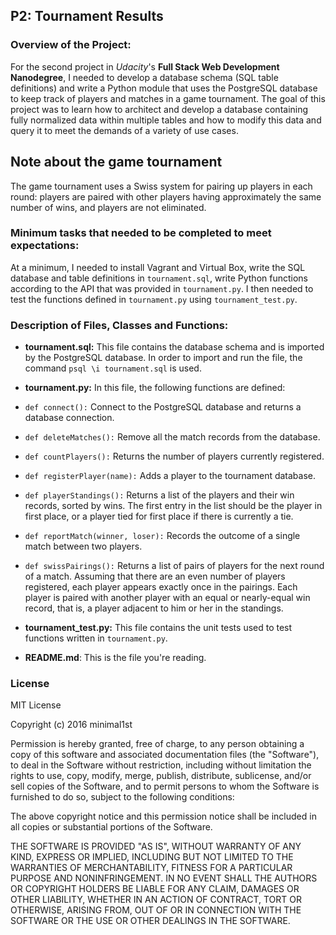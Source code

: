 ## P2: Tournament Results

### Overview of the Project:

For the second project in _Udacity_'s **Full Stack Web Development Nanodegree**, I needed to develop a database schema (SQL table definitions) and write a Python module that uses the PostgreSQL database to keep track of players and matches in a game tournament. The goal of this project was to learn how to architect and develop a database containing fully normalized data within multiple tables and how to modify this data and query it to meet the demands of a variety of use cases.

## Note about the game tournament

The game tournament uses a Swiss system for pairing up players in each round: players are paired with other players having approximately the same number of wins, and players are not eliminated.

### Minimum tasks that needed to be completed to meet expectations:

At a minimum, I needed to install Vagrant and Virtual Box, write the SQL database and table definitions in  `tournament.sql`, write Python functions according to the API that was provided in `tournament.py`. I then needed to test the functions defined in `tournament.py` using `tournament_test.py`.

### Description of Files, Classes and Functions:

* **tournament.sql:** This file contains the database schema and is imported by the PostgreSQL database. In order to import and run the file, the command `psql \i tournament.sql` is used.

* **tournament.py:** In this file, the following functions are defined:

 * `def connect():` Connect to the PostgreSQL database and returns a database connection.

 * `def deleteMatches():` Remove all the match records from the database.

 * `def countPlayers():` Returns the number of players currently registered.

 * `def registerPlayer(name):` Adds a player to the tournament database.

 * `def playerStandings():` Returns a list of the players and their win records, sorted by wins. The first entry in the list should be the player in first place, or a player tied for first place if there is currently a tie.

 * `def reportMatch(winner, loser):` Records the outcome of a single match between two players.
 
 * `def swissPairings():` Returns a list of pairs of players for the next round of a match. Assuming that there are an even number of players registered, each player appears exactly once in the pairings.  Each player is paired with another player with an equal or nearly-equal win record, that is, a player adjacent to him or her in the standings.

* **tournament_test.py:** This file contains the unit tests used to test functions written in `tournament.py`.

* **README.md**: This is the file you're reading.

### License 

MIT License

Copyright (c) 2016 minimal1st

Permission is hereby granted, free of charge, to any person obtaining a copy of this software and associated documentation files (the "Software"), to deal in the Software without restriction, including without limitation the rights to use, copy, modify, merge, publish, distribute, sublicense, and/or sell copies of the Software, and to permit persons to whom the Software is furnished to do so, subject to the following conditions:

The above copyright notice and this permission notice shall be included in all copies or substantial portions of the Software.

THE SOFTWARE IS PROVIDED "AS IS", WITHOUT WARRANTY OF ANY KIND, EXPRESS OR IMPLIED, INCLUDING BUT NOT LIMITED TO THE WARRANTIES OF MERCHANTABILITY, FITNESS FOR A PARTICULAR PURPOSE AND NONINFRINGEMENT. IN NO EVENT SHALL THE AUTHORS OR COPYRIGHT HOLDERS BE LIABLE FOR ANY CLAIM, DAMAGES OR OTHER LIABILITY, WHETHER IN AN ACTION OF CONTRACT, TORT OR OTHERWISE, ARISING FROM, OUT OF OR IN CONNECTION WITH THE SOFTWARE OR THE USE OR OTHER DEALINGS IN THE SOFTWARE.
